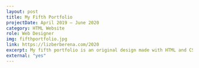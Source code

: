 ```yaml
---
layout: post
title: My Fifth Portfolio
projectDate: April 2019 – June 2020
category: HTML Website
role: Web Designer
img: fifthportfolio.jpg
link: https://lizberberena.com/2020
excerpt: My fifth portfolio is an original design made with HTML and CSS. The portfolio section is in a grid of four columns. Each project photo has a short summary below it. There are also multiple pages that can be accessed through a standard navigation bar. It was an attempt at minimalism with function over form, but it eventually looked too cluttered for my taste.
external: "yes"
---
```

